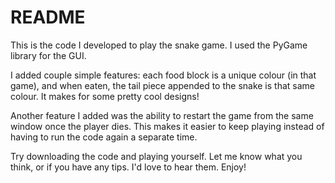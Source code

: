# README

This is the code I developed to play the snake game. I used the PyGame library for the GUI.

I added couple simple features: each food block is a unique colour (in that game), and when eaten, the tail piece appended to the snake is that same colour. It makes for some pretty cool designs!

Another feature I added was the ability to restart the game from the same window once the player dies. This makes it easier to keep playing instead of having to run the code again a separate time.

Try downloading the code and playing yourself. Let me know what you think, or if you have any tips. I'd love to hear them. Enjoy!
